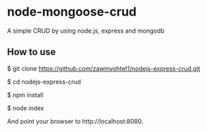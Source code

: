 # node-mongoose-crud

A simple CRUD by using node.js, express and mongodb

## How to use
$ git clone https://github.com/zawmyohtet1/nodejs-express-crud.git

$ cd nodejs-express-crud

$ npm install

$ node index


And point your browser to http://localhost:8080.